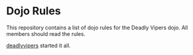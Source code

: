 Dojo Rules
==========

This repository contains a list of dojo rules for the Deadly Vipers dojo. All members should read the rules.

[deadlyvipers](https://github.com/deadlyvipers) started it all.

